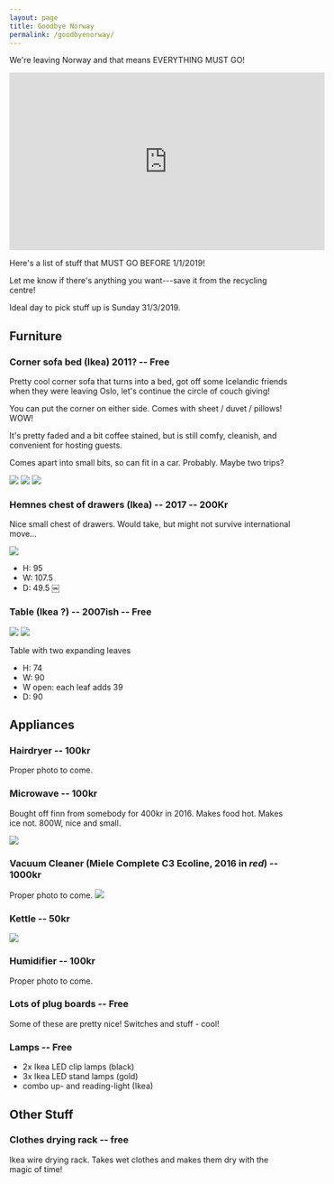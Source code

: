 ```yaml
---
layout: page
title: Goodbye Norway
permalink: /goodbyenorway/
---
```


We're leaving Norway and that means EVERYTHING MUST GO!

<iframe width="560" height="315" src="https://www.youtube.com/embed/ZEwmEFN_mlU" frameborder="0" allow="accelerometer; autoplay; encrypted-media; gyroscope; picture-in-picture" allowfullscreen></iframe>

Here's a list of stuff that MUST GO BEFORE 1/1/2019!

Let me know if there's anything you want---save it from the recycling centre!

Ideal day to pick stuff up is Sunday 31/3/2019.

## Furniture

### Corner sofa bed (Ikea) 2011? -- Free

Pretty cool corner sofa that turns into a bed, got off some Icelandic friends when they were leaving Oslo, let's continue the circle of couch giving!

You can put the corner on either side. Comes with sheet / duvet / pillows! WOW!

It's pretty faded and a bit coffee stained, but is still comfy, cleanish, and convenient for hosting guests.

Comes apart into small bits, so can fit in a car. Probably. Maybe two trips?

![](couch1.jpg)
![](couch2.jpg)
![](couch3.jpg)

<!-- ### Hemnes bedside tables (Ikea) -- 2016 -- 100Kr each

![](bedtables1.jpg)
![](bedtables2.jpg)

- H: 70
- W: 46
- D: 35 -->

<!-- ### Micke Desk (Ikea) -- 2016 -- 150Kr

![](desk1.jpg)
![](desk2.jpg)

Nice small desk for small space. In pretty good shape, but some subtle damage to top surface.

- H: 75
- W: 73
- D: 50 -->

### Hemnes chest of drawers (Ikea) -- 2017 -- 200Kr

Nice small chest of drawers. Would take, but might not survive international move...

![](drawers.jpg)

- H: 95
- W: 107.5
- D: 49.5
￼
### Table (Ikea ?) -- 2007ish -- Free

![](table1.jpg)
![](table2.jpg)

Table with two expanding leaves

- H: 74
- W: 90
- W open: each leaf adds 39
- D: 90

<!-- ### 3 Chairs (Ikea) --- 2007ish -- Free

![](chair1.jpg)

Pretty ok looking black Ikea chairs with white upholstery. I cleaned the upholstery one time and it made them much nicer looking.

### Outdoor furniture set (Ikea ÄPPLARÖ) -- 2 chairs, one low table, pillows (600kr)

Nice little furniture set for balconies. Table had snow on it, so needs oil (d'oh), chairs in good shape.

![](outdoorset1.jpg)
![](outdoorset2.jpg) -->

## Appliances

### Hairdryer -- 100kr

Proper photo to come.


### Microwave -- 100kr 

Bought off finn from somebody for 400kr in 2016. Makes food hot. Makes ice not.  800W, nice and small.

![](microwave.jpg)

### Vacuum Cleaner (Miele Complete C3 Ecoline, 2016 in _red_) -- 1000kr

Proper photo to come.
![](vacuumbox.jpg)

### Kettle -- 50kr

![](kettle.jpg)

<!-- ### Sewing Machine -- maybe taken.
 -->
### Humidifier -- 100kr

Proper photo to come.

### Lots of plug boards -- Free

Some of these are pretty nice! Switches and stuff - cool!

### Lamps -- Free

- 2x Ikea LED clip lamps (black)
- 3x Ikea LED stand lamps (gold)
- combo up- and reading-light (Ikea)

## Other Stuff

### Clothes drying rack -- free

Ikea wire drying rack. Takes wet clothes and makes them dry with the magic of time!

